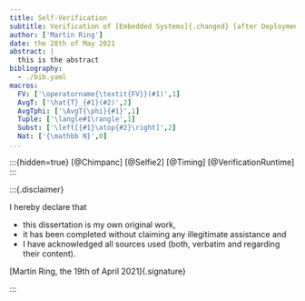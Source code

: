 ```yaml
---
title: Self-Verification
subtitle: Verification of [Embedded Systems]{.changed} [after Deployment]{.nobr}
author: ['Martin Ring']
date: the 28th of May 2021
abstract: |
  this is the abstract
bibliography:
  - ./bib.yaml
macros:
  FV: ['\operatorname{\textit{FV}}(#1)',1]  
  AvgT: ['\hat{T}_{#1}(#2)',2]
  AvgTphi: ['\AvgT{\phi}{#1}',1]
  Tuple: ['\langle#1\rangle',1]
  Subst: ['\left[{#1}\atop{#2}\right]',2]
  Nat: ['{\mathbb N}',0]
...
```


:::{hidden=true}
[@Chimpanc]
[@Selfie2]
[@Timing]
[@VerificationRuntime]
:::

:::{.disclaimer}

I hereby declare that

- this dissertation is my own original work,
- it has been completed without claiming any illegitimate assistance and
- I have acknowledged all sources used (both, verbatim and regarding their content).

[Martin Ring, the 19th of April 2021]{.signature}

:::